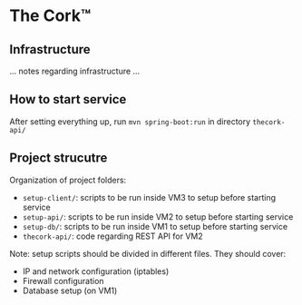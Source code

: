 # The Cork&trade;
## Infrastructure
... notes regarding infrastructure ...

## How to start service
After setting everything up, run `mvn spring-boot:run` in directory `thecork-api/`

## Project strucutre
Organization of project folders:

- `setup-client/`: scripts to be run inside VM3 to setup before starting service
- `setup-api/`: scripts to be run inside VM2 to setup before starting service
- `setup-db/`: scripts to be run inside VM1 to setup before starting service
- `thecork-api/`: code regarding REST API for VM2

Note: setup scripts should be divided in different files. They should cover:

- IP and network configuration (iptables)
- Firewall configuration
- Database setup (on VM1)
